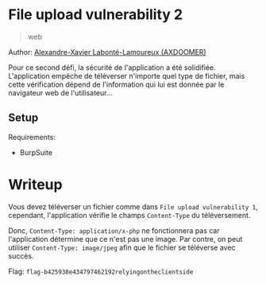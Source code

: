 # File upload vulnerability 2

> web

Author: [Alexandre-Xavier Labonté-Lamoureux (AXDOOMER)](https://github.com/axdoomer)

Pour ce second défi, la sécurité de l'application a été solidifiée. L'application empêche de téléverser n'importe quel type de fichier, mais cette vérification dépend de l'information qui lui est donnée par le navigateur web de l'utilisateur...

## Setup

Requirements:
- BurpSuite

# Writeup

Vous devez téléverser un fichier comme dans `File upload vulnerability 1`, cependant, l'application vérifie le champs `Content-Type` du téléversement. 

Donc, `Content-Type: application/x-php` ne fonctionnera pas car l'application détermine que ce n'est pas une image. Par contre, on peut utiliser `Content-Type: image/jpeg` afin que le fichier se téléverse avec succès. 

Flag: `flag-b425938e434797462192relyingontheclientside`
